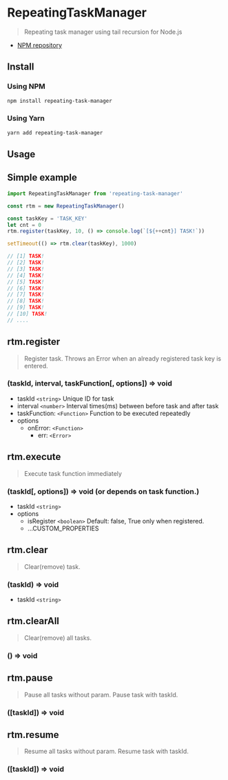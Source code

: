 # RepeatingTaskManager
> Repeating task manager using tail recursion for Node.js

* [NPM repository](https://www.npmjs.com/package/repeating-task-manager)

## Install

### Using NPM
```bash
npm install repeating-task-manager
```

### Using Yarn
```bash
yarn add repeating-task-manager
```

## Usage

## Simple example
```javascript
import RepeatingTaskManager from 'repeating-task-manager'

const rtm = new RepeatingTaskManager()

const taskKey = 'TASK_KEY'
let cnt = 0
rtm.register(taskKey, 10, () => console.log(`[${++cnt}] TASK!`))

setTimeout(() => rtm.clear(taskKey), 1000)

// [1] TASK!
// [2] TASK!
// [3] TASK!
// [4] TASK!
// [5] TASK!
// [6] TASK!
// [7] TASK!
// [8] TASK!
// [9] TASK!
// [10] TASK!
// ....
```

## rtm.register
> Register task.
> Throws an Error when an already registered task key is entered.

### (taskId, interval, taskFunction[, options]) => void
* taskId `<string>` Unique ID for task
* interval `<number>` Interval times(ms) between before task and after task
* taskFunction: `<Function>` Function to be executed repeatedly
* options
  * onError: `<Function>`
    * err: `<Error>`


## rtm.execute
> Execute task function immediately

### (taskId[, options]) => void (or depends on task function.)
* taskId `<string>`
* options
  * isRegister `<boolean>` Default: false, True only when registered.
  * ...CUSTOM_PROPERTIES


## rtm.clear
> Clear(remove) task.

### (taskId) => void
* taskId `<string>`


## rtm.clearAll
> Clear(remove) all tasks.

### () => void


## rtm.pause
> Pause all tasks without param.
> Pause task with taskId.

### ([taskId]) => void


## rtm.resume
> Resume all tasks without param.
> Resume task with taskId.

### ([taskId]) => void
